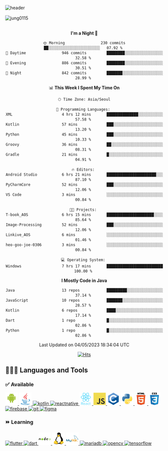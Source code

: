 ![header](https://capsule-render.vercel.app/api?type=waving&color=580091&height=200&section=header&text=🧠%20App%20Developer%20JeongMi&fontSize=40&fontColor=ffffff&animation=fadeIn&fontAlign=66)

<!--<p><img align="left" src="https://github-readme-stats.vercel.app/api/top-langs?username=jung0115&show_icons=true&locale=en&layout=compact" alt="jung0115" /></p>-->
<div><img align="center" src="https://github-readme-stats.vercel.app/api?username=jung0115&show_icons=true&locale=en" alt="jung0115" /></div>

<br/>
<div align=center>
<!--START_SECTION:waka-->

**I'm a Night 🦉** 

```text
🌞 Morning                230 commits         ██░░░░░░░░░░░░░░░░░░░░░░░   07.92 % 
🌆 Daytime                946 commits         ████████░░░░░░░░░░░░░░░░░   32.58 % 
🌃 Evening                886 commits         ████████░░░░░░░░░░░░░░░░░   30.51 % 
🌙 Night                  842 commits         ███████░░░░░░░░░░░░░░░░░░   28.99 % 
```

📊 **This Week I Spent My Time On** 

```text
🕑︎ Time Zone: Asia/Seoul

💬 Programming Languages: 
XML                      4 hrs 12 mins       ██████████████░░░░░░░░░░░   57.58 % 
Kotlin                   57 mins             ███░░░░░░░░░░░░░░░░░░░░░░   13.20 % 
Python                   45 mins             ███░░░░░░░░░░░░░░░░░░░░░░   10.33 % 
Groovy                   36 mins             ██░░░░░░░░░░░░░░░░░░░░░░░   08.31 % 
Gradle                   21 mins             █░░░░░░░░░░░░░░░░░░░░░░░░   04.91 % 

🔥 Editors: 
Android Studio           6 hrs 21 mins       ██████████████████████░░░   87.10 % 
PyCharmCore              52 mins             ███░░░░░░░░░░░░░░░░░░░░░░   12.06 % 
VS Code                  3 mins              ░░░░░░░░░░░░░░░░░░░░░░░░░   00.84 % 

🐱‍💻 Projects: 
T-book_AOS               6 hrs 15 mins       █████████████████████░░░░   85.64 % 
Image-Processing         52 mins             ███░░░░░░░░░░░░░░░░░░░░░░   12.06 % 
Linkive_AOS              6 mins              ░░░░░░░░░░░░░░░░░░░░░░░░░   01.46 % 
heo-goo-joe-0306         3 mins              ░░░░░░░░░░░░░░░░░░░░░░░░░   00.84 % 

💻 Operating System: 
Windows                  7 hrs 17 mins       █████████████████████████   100.00 % 
```

**I Mostly Code in Java** 

```text
Java                     13 repos            █████████░░░░░░░░░░░░░░░░   37.14 % 
JavaScript               10 repos            ███████░░░░░░░░░░░░░░░░░░   28.57 % 
Kotlin                   6 repos             ████░░░░░░░░░░░░░░░░░░░░░   17.14 % 
Dart                     1 repo              █░░░░░░░░░░░░░░░░░░░░░░░░   02.86 % 
Python                   1 repo              █░░░░░░░░░░░░░░░░░░░░░░░░   02.86 % 
```



 Last Updated on 04/05/2023 18:34:04 UTC
<!--END_SECTION:waka-->
</div>
  
<div align=center>
  
[![Hits](https://hits.seeyoufarm.com/api/count/incr/badge.svg?url=https%3A%2F%2Fgithub.com%2Fjung0115&count_bg=%2379C83D&title_bg=%23555555&icon=&icon_color=%23E7E7E7&title=hits&edge_flat=false)](https://hits.seeyoufarm.com)
</div>

<h2 align="left">👩🏻‍💻 Languages and Tools</h2>

<h3 align="left">✅ Available</h3>
<p align="left"> 
<a href="https://developer.android.com" target="_blank" rel="noreferrer"> <img src="https://raw.githubusercontent.com/devicons/devicon/master/icons/android/android-original-wordmark.svg" alt="android" width="40" height="40"/> </a> <!-- 안드로이드 -->
<a href="https://www.java.com" target="_blank" rel="noreferrer"> <img src="https://raw.githubusercontent.com/devicons/devicon/master/icons/java/java-original.svg" alt="java" width="40" height="40"/> </a> <!-- Java -->
<a href="https://kotlinlang.org" target="_blank" rel="noreferrer"> <img src="https://www.vectorlogo.zone/logos/kotlinlang/kotlinlang-icon.svg" alt="kotlin" width="40" height="40"/> </a> <!-- Kotlin -->
<a href="https://reactnative.dev/" target="_blank" rel="noreferrer"> <img src="https://reactnative.dev/img/header_logo.svg" alt="reactnative" width="40" height="40"/> </a> <!-- ReactNative -->
<a href="https://reactjs.org/" target="_blank" rel="noreferrer"> <img src="https://raw.githubusercontent.com/devicons/devicon/master/icons/react/react-original-wordmark.svg" alt="react" width="40" height="40"/> </a> <!--React -->
<a href="https://developer.mozilla.org/en-US/docs/Web/JavaScript" target="_blank" rel="noreferrer"> <img src="https://raw.githubusercontent.com/devicons/devicon/master/icons/javascript/javascript-original.svg" alt="javascript" width="40" height="40"/> </a> <!-- JavaScript -->
<a href="https://www.cprogramming.com/" target="_blank" rel="noreferrer"> <img src="https://raw.githubusercontent.com/devicons/devicon/master/icons/c/c-original.svg" alt="c" width="40" height="40"/> </a> <!-- C언어 -->
<a href="https://www.python.org" target="_blank" rel="noreferrer"> <img src="https://raw.githubusercontent.com/devicons/devicon/master/icons/python/python-original.svg" alt="python" width="40" height="40"/> </a> <!-- Python -->
<a href="https://www.w3.org/html/" target="_blank" rel="noreferrer"> <img src="https://raw.githubusercontent.com/devicons/devicon/master/icons/html5/html5-original-wordmark.svg" alt="html5" width="40" height="40"/> </a> <!-- HTML -->
<a href="https://www.w3schools.com/css/" target="_blank" rel="noreferrer"> <img src="https://raw.githubusercontent.com/devicons/devicon/master/icons/css3/css3-original-wordmark.svg" alt="css3" width="40" height="40"/> </a> <!-- CSS -->
<a href="https://firebase.google.com/" target="_blank" rel="noreferrer"> <img src="https://www.vectorlogo.zone/logos/firebase/firebase-icon.svg" alt="firebase" width="40" height="40"/> </a> <!-- Firebase -->
<a href="https://git-scm.com/" target="_blank" rel="noreferrer"> <img src="https://www.vectorlogo.zone/logos/git-scm/git-scm-icon.svg" alt="git" width="40" height="40"/> </a> <!-- Git -->
<a href="https://www.figma.com/" target="_blank" rel="noreferrer"> <img src="https://www.vectorlogo.zone/logos/figma/figma-icon.svg" alt="figma" width="40" height="40"/> </a> <!-- Figma -->
</p>

<h3 align="left">⏩ Learning</h3>
<p align="left">
<a href="https://flutter.dev" target="_blank" rel="noreferrer"> <img src="https://www.vectorlogo.zone/logos/flutterio/flutterio-icon.svg" alt="flutter" width="40" height="40"/> </a> <!-- Flutter -->
<a href="https://dart.dev" target="_blank" rel="noreferrer"> <img src="https://www.vectorlogo.zone/logos/dartlang/dartlang-icon.svg" alt="dart" width="40" height="40"/> </a> <!-- Dart -->
<a href="https://nodejs.org" target="_blank" rel="noreferrer"> <img src="https://raw.githubusercontent.com/devicons/devicon/master/icons/nodejs/nodejs-original-wordmark.svg" alt="nodejs" width="40" height="40"/> </a> <!-- Node.js -->
<a href="https://www.linux.org/" target="_blank" rel="noreferrer"> <img src="https://raw.githubusercontent.com/devicons/devicon/master/icons/linux/linux-original.svg" alt="linux" width="40" height="40"/> </a> <!-- Linux -->
<a href="https://www.mysql.com/" target="_blank" rel="noreferrer"> <img src="https://raw.githubusercontent.com/devicons/devicon/master/icons/mysql/mysql-original-wordmark.svg" alt="mysql" width="40" height="40"/> </a> <!-- MySQL -->
<a href="https://mariadb.org/" target="_blank" rel="noreferrer"> <img src="https://www.vectorlogo.zone/logos/mariadb/mariadb-icon.svg" alt="mariadb" width="40" height="40"/> </a> <!-- MariaDB -->
<a href="https://opencv.org/" target="_blank" rel="noreferrer"> <img src="https://www.vectorlogo.zone/logos/opencv/opencv-icon.svg" alt="opencv" width="40" height="40"/> </a> <!-- OpenCV -->
<a href="https://www.tensorflow.org" target="_blank" rel="noreferrer"> <img src="https://www.vectorlogo.zone/logos/tensorflow/tensorflow-icon.svg" alt="tensorflow" width="40" height="40"/> </a> <!-- TensorFolw -->
</p>

